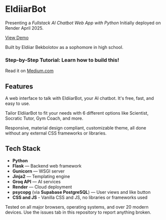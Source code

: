 # EldiiarBot

Presenting a _Fullstack AI Chatbot Web App with Python_
Initially deployed on Render April 2025.

<a href='https://eldiiarbot.onrender.com/' target='_blank'>View Demo</a>

Built by Eldiiar Bekbolotov as a sophomore in high school.

### Step-by-Step Tutorial: Learn how to build this!

Read it on <a href='https://medium.com/' target="_blank">Medium.com</a>

## Features

A web interface to talk with EldiiarBot, your AI chatbot. It's free, fast, and easy to use.

Tailor EldiiarBot to fit your needs with 6 different options like Scientist, Socratic Tutor, Gym Coach, and more.

Responsive, material design compliant, customizable theme, all done without any external CSS frameworks or libraries.

## Tech Stack

- **Python**
- **Flask** — Backend web framework
- **Gunicorn** — WSGI server
- **Jinja2** — Templating engine
- **Groq API** — AI services
- **Render** — Cloud deployment
- **psycopg** (via **Supabase PostgreSQL**) — User views and like button
- **CSS and JS** - Vanilla CSS and JS, no libraries or frameworks used

Tested on all major browsers, operating systems, and over 20 modern devices.
Use the issues tab in this repository to report anything broken.
